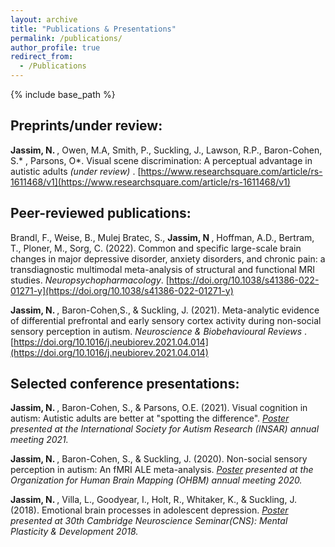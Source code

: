 ```yaml
---
layout: archive
title: "Publications & Presentations"
permalink: /publications/
author_profile: true
redirect_from:
  - /Publications
---
```

{% include base_path %}


## Preprints/under review:
<strong> Jassim, N. </strong>, Owen, M.A, Smith, P., Suckling, J., Lawson, R.P., Baron-Cohen, S.* , Parsons, O*. Visual scene discrimination: A perceptual advantage in autistic adults <i>(under review) </i>. [https://www.researchsquare.com/article/rs-1611468/v1](https://www.researchsquare.com/article/rs-1611468/v1)

## Peer-reviewed publications:

Brandl, F., Weise, B., Mulej Bratec, S., <strong> Jassim, N </strong>, Hoffman, A.D., Bertram, T., Ploner, M., Sorg, C. (2022). Common and specific large-scale brain changes in major depressive disorder, anxiety disorders, and chronic pain: a transdiagnostic multimodal meta-analysis of structural and functional MRI studies.<i> Neuropsychopharmacology</i>. [https://doi.org/10.1038/s41386-022-01271-y](https://doi.org/10.1038/s41386-022-01271-y)

<strong> Jassim, N. </strong>, Baron-Cohen,S., & Suckling, J. (2021). Meta-analytic evidence of differential prefrontal and early sensory cortex activity during non-social sensory perception in autism. <i> Neuroscience & Biobehavioural Reviews </i>. [https://doi.org/10.1016/j.neubiorev.2021.04.014](https://doi.org/10.1016/j.neubiorev.2021.04.014)

## Selected conference presentations: 

<strong> Jassim, N. </strong>, Baron-Cohen, S., & Parsons, O.E. (2021). Visual cognition in autism: Autistic adults are better at "spotting the difference". <i> [Poster](https://github.com/naziajassim/naziajassim.github.io/blob/master/files/jassim_insar2021_v2.pdf) presented at the International Society for Autism Research (INSAR) annual meeting 2021. </i>

<strong> Jassim, N. </strong>, Baron-Cohen, S., & Suckling, J. (2020). Non-social sensory perception in autism: An fMRI ALE meta-analysis. <i> [Poster](https://github.com/naziajassim/naziajassim.github.io/blob/master/files/Jassim_OHBM_2020_poster.pdf) presented at the Organization for Human Brain Mapping (OHBM) annual meeting 2020. </i>

<strong> Jassim, N. </strong>, Villa, L., Goodyear, I., Holt, R., Whitaker, K., & Suckling, J. (2018). Emotional brain processes in adolescent depression. <i> [Poster](https://github.com/naziajassim/naziajassim.github.io/blob/master/files/Jassim_camneuro2018.pdf) presented at 30th Cambridge Neuroscience Seminar(CNS): Mental Plasticity & Development 2018. </i>
